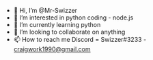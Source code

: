 - 👋 Hi, I’m @Mr-Swizzer
- 👀 I’m interested in python coding - node.js
- 🌱 I’m currently learning python
- 💞️ I’m looking to collaborate on anything
- 📫 How to reach me Discord = Swizzer#3233 - craigwork1990@gmail.com

<!---
Mr-Swizzer/Mr-Swizzer is a ✨ special ✨ repository because its `README.md` (this file) appears on your GitHub profile.
You can click the Preview link to take a look at your changes.
--->

